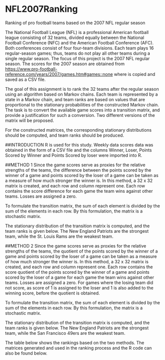 # NFL2007Ranking
Ranking of pro football teams based on the 2007 NFL regular season

The National Football League (NFL) is a professional American football league consisting of 32 teams, divided equally between the National Football Conference (NFC) and the American Football Conference (AFC). Both conferences consist of four four-team divisions. Each team plays 16 regular-season games; thus, teams do not play all other teams during a single regular season. The focus of this project is the 2007 NFL regular season. The scores for the 2007 season are obtained from https://www.pro-football-reference.com/years/2007/games.htm#games::none where is copied and saved as a CSV file.

The goal of this assignment is to rank the 32 teams after the regular season using an algorithm based on Markov chains. Each team is represented by a state in a Markov chain, and team ranks are based on values that are proportional to the stationary probabilities of the constructed Markov chain. The task is to convert the available game scores into a transition matrix, and provide a justification for such a conversion. Two different versions of the matrix will be proposed.

For the constructed matrices, the corresponding stationary distributions should be computed, and team ranks should be produced.

##INTRODUCTION
R is used for this study. Weekly data scores data was obtained in the form of a CSV file and the columns Winner, Loser, Points Scored by Winner and Points Scored by loser were imported into R.

##METHOD 1
Since the game scores serve as proxies for the relative strengths of the teams, the difference between the points scored by the winner of a game and points scored by the loser of a game can be taken as a measure of how much stronger the winner is. In this method, a 32 x 32 matrix is created, and each row and column represent one. Each row contains the score difference for each game the team wins against other teams. Losses are assigned a zero. 

To formulate the transition matrix, the sum of each element is divided by the sum of the elements in each row. By this formulation, the matrix is a stochastic matrix.

The stationary distribution of the transition matrix is computed, and the team ranks is given below. The New England Patriots are the strongest team, while the St. Louis Rams are the weakest team.

##METHOD 2
Since the game scores serve as proxies for the relative strengths of the teams, the quotient of the points scored by the winner of a game and points scored by the loser of a game can be taken as a measure of how much stronger the winner is. In this method, a 32 x 32 matrix is created, and each row and column represent one. Each row contains the score quotient of the points scored by the winner of a game and points scored by the loser of a game for each game the team wins against other teams. Losses are assigned a zero. For games where the losing team did not score, as score of 1 is assigned to the loser and 1 is also added to the winning score, before the quotient is obtained.

To formulate the transition matrix, the sum of each element is divided by the sum of the elements in each row. By this formulation, the matrix is a stochastic matrix.

The stationary distribution of the transition matrix is computed, and the team ranks is given below. The New England Patriots are the strongest team, while the San Francisco 49ers are the weakest team.

The table below shows the rankings based on the two methods. The matrices generated and used in the ranking process and the R code can also be found below.


